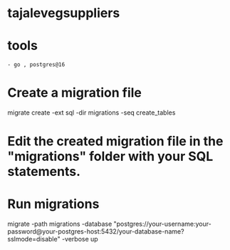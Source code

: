 # tajalevegsuppliers
    
# tools
    - go , postgres@16
    

# Create a migration file
migrate create -ext sql -dir migrations -seq create_tables

# Edit the created migration file in the "migrations" folder with your SQL statements.

# Run migrations
migrate -path migrations -database "postgres://your-username:your-password@your-postgres-host:5432/your-database-name?sslmode=disable" -verbose up
